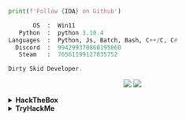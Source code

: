 
```python
print(f'Follow {IDA} on Github')
```
```python
       OS  :  Win11
   Python  :  python 3.10.4
Languages  :  Python, Js, Batch, Bash, C++/C, C#
  Discord  :  994299370860195860
   Steam   :  76561199127035752
```
```js
Dirty Skid Developer.
```
<p align="center">
<img src="https://lanyard-profile-readme.vercel.app/api/994299370860195860?hideTimestamp=true&hideBadges=true"/>
<img src="https://github-readme-stats.vercel.app/api?username=7v2p&include_all_commits=true&show_icons=true&hide_border=true&hide_title=true&count_private=true&theme=dark">
</p>

<details>
  <summary><b>HackTheBox</b></summary>
  <a href="https://app.hackthebox.com/profile/617926">
<img src="https://www.hackthebox.com/badge/image/617926" alt="Hack The Box">
  </a>
  <br></br>
  </details>
<details>
  <summary><b>TryHackMe</b></summary>
  <a href="https://tryhackme.com/p/IDA64">
<img src="https://tryhackme-badges.s3.amazonaws.com/IDA64.png" alt="TryHackMe">
  </a>
  <br></br>
  </details>
